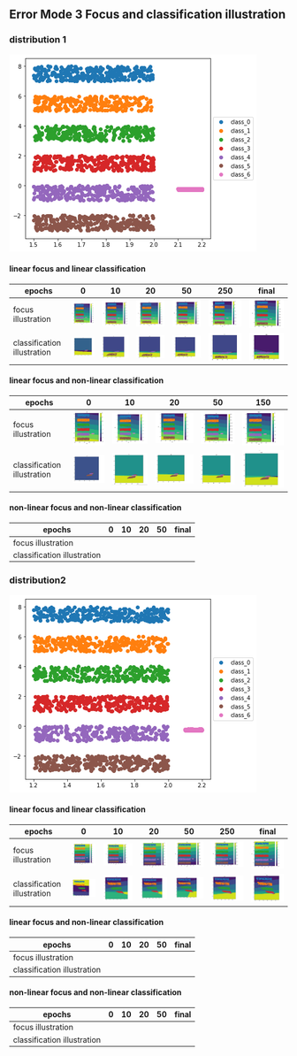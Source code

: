 ## Error Mode 3 Focus and classification illustration

### distribution 1
![](./plots/dist_1.png)

#### linear focus and linear classification
| epochs | 0   |  10 | 20  | 50  | 250 |  final |
| -- | -- | -- | -- | -- | -- | -- |
| focus illustration | ![](./plots/d1_1_fc_0.JPG)| ![](./plots/d1_1_fc_10.JPG)| ![](./plots/d1_1_fc_20.JPG) | ![](./plots/d1_1_fc_50.JPG) | ![](./plots/d1_1_fc_250.JPG) | ![](./plots/d1_1_fc_800.JPG) |
| classification illustration |![](./plots/d1_1_cl_0.JPG) | ![](./plots/d1_1_cl_10.JPG) | ![](./plots/d1_1_cl_20.JPG) | ![](./plots/d1_1_cl_50.JPG) | ![](./plots/d1_1_cl_250.JPG) | ![](./plots/d1_1_cl_800.JPG) |



#### linear focus and non-linear classification

| epochs | 0   |  10 | 20  | 50  | 150 |  
| -- | -- | -- | -- | -- | -- |
| focus illustration | ![](./plots/d1_2_fc_0.JPG)| ![](./plots/d1_2_fc_10.JPG)| ![](./plots/d1_2_fc_20.JPG) | ![](./plots/d1_2_fc_50.JPG) | ![](./plots/d1_2_fc_150.JPG) |
| classification illustration |![](./plots/d1_2_cl_0.JPG) | ![](./plots/d1_2_cl_10.JPG) | ![](./plots/d1_2_cl_20.JPG) | ![](./plots/d1_2_cl_50.JPG) | ![](./plots/d1_2_cl_150.JPG) | 





#### non-linear focus and non-linear classification

| epochs | 0   |  10 | 20  | 50  |  final |
| -- | -- | -- | -- | -- | -- |
| focus illustration | | | | | |
| classification illustration | | | | | |


### distribution2

![](./plots/dist_2.png)

#### linear focus and linear classification

| epochs | 0   |  10 | 20  | 50  | 250 |  final |
| -- | -- | -- | -- | -- | -- | -- |
| focus illustration | ![](./plots/d2_1_fc_0.JPG)| ![](./plots/d2_1_fc_10.JPG)| ![](./plots/d2_1_fc_20.JPG) | ![](./plots/d2_1_fc_50.JPG) | ![](./plots/d2_1_fc_250.JPG) | ![](./plots/d2_1_fc_800.JPG) |
| classification illustration |![](./plots/d2_1_cl_0.JPG) | ![](./plots/d2_1_cl_10.JPG) | ![](./plots/d2_1_cl_20.JPG) | ![](./plots/d2_1_cl_50.JPG) | ![](./plots/d2_1_cl_250.JPG) | ![](./plots/d2_1_cl_800.JPG) |


#### linear focus and non-linear classification

| epochs | 0   |  10 | 20  | 50  |  final |
| -- | -- | -- | -- | -- | -- |
| focus illustration | | | | | |
| classification illustration | | | | | |


#### non-linear focus and non-linear classification

| epochs | 0   |  10 | 20  | 50  |  final |
| -- | -- | -- | -- | -- | -- |
| focus illustration | | | | | |
| classification illustration | | | | | |





